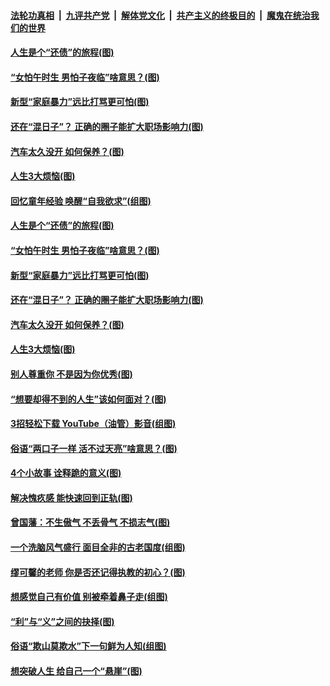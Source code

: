 

####  [法轮功真相](../../../../basic/blob/master/README.md?t=06210831) &nbsp;|&nbsp; [九评共产党](../../../../9ping.md/blob/master/README.md?t=06210831) &nbsp;|&nbsp; [解体党文化](../../../../jtdwh.md/blob/master/README.md?t=06210831)  &nbsp;|&nbsp; [共产主义的终极目的](../../../../gczydzjmd.md/blob/master/README.md?t=06210831) &nbsp;|&nbsp; [魔鬼在统治我们的世界](../../../../mgztzwmdsj.md/blob/master/README.md?t=06210831) 

#### [人生是个“还债”的旅程(图)](../pages/p8/936768.md?t=06210831) 

#### [“女怕午时生 男怕子夜临”啥意思？(图)](../pages/p8/937081.md?t=06210831) 

#### [新型“家庭暴力”远比打骂更可怕(图)](../pages/p8/936230.md?t=06210831) 

#### [还在“混日子”？ 正确的圈子能扩大职场影响力(图)](../pages/p8/937049.md?t=06210831) 

#### [汽车太久没开 如何保养？(图)](../pages/p8/937035.md?t=06210831) 

#### [人生3大烦恼(图)](../pages/p8/936959.md?t=06210831) 

#### [回忆童年经验 唤醒“自我欲求”(组图)](../pages/p8/937082.md?t=06210831) 

#### [人生是个“还债”的旅程(图)](../pages/p8/936768.md?t=06210831) 

#### [“女怕午时生 男怕子夜临”啥意思？(图)](../pages/p8/937081.md?t=06210831) 

#### [新型“家庭暴力”远比打骂更可怕(图)](../pages/p8/936230.md?t=06210831) 

#### [还在“混日子”？ 正确的圈子能扩大职场影响力(图)](../pages/p8/937049.md?t=06210831) 

#### [汽车太久没开 如何保养？(图)](../pages/p8/937035.md?t=06210831) 

#### [人生3大烦恼(图)](../pages/p8/936959.md?t=06210831) 

#### [别人尊重你 不是因为你优秀(图)](../pages/p8/936253.md?t=06210831) 

#### [“想要却得不到的人生”该如何面对？(图)](../pages/p8/936933.md?t=06210831) 

#### [3招轻松下载 YouTube（油管）影音(组图)](../pages/p8/936922.md?t=06210831) 

#### [俗语“两口子一样 活不过天亮”啥意思？(图)](../pages/p8/936917.md?t=06210831) 

#### [4个小故事 诠释跪的意义(图)](../pages/p8/936353.md?t=06210831) 

#### [解决愧疚感 能快速回到正轨(图)](../pages/p8/936834.md?t=06210831) 

#### [曾国藩：不生傲气 不丢骨气 不损志气(图)](../pages/p8/936248.md?t=06210831) 

#### [一个洗脑风气盛行 面目全非的古老国度(组图)](../pages/p8/936759.md?t=06210831) 

#### [缪可馨的老师 你是否还记得执教的初心？(图)](../pages/p8/936737.md?t=06210831) 

#### [想感觉自己有价值 别被牵着鼻子走(组图)](../pages/p8/936721.md?t=06210831) 

#### [“利”与“义”之间的抉择(图)](../pages/p8/936246.md?t=06210831) 

#### [俗语“欺山莫欺水”下一句鲜为人知(组图)](../pages/p8/936659.md?t=06210831) 

#### [想突破人生 给自己一个“悬崖”(图)](../pages/p8/936658.md?t=06210831) 

